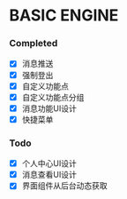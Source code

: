 # BASIC ENGINE

### Completed

-  [x] 消息推送
-  [x] 强制登出
-  [x] 自定义功能点
-  [x] 自定义功能点分组
-  [x] 消息功能UI设计
-  [x] 快捷菜单

### Todo
-  [x] 个人中心UI设计
-  [x] 消息查看UI设计
-  [x] 界面组件从后台动态获取

